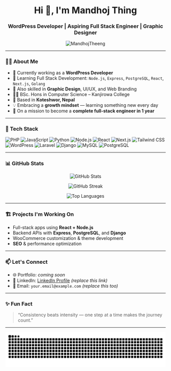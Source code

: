 <h1 align="center">Hi 👋, I'm Mandhoj Thing</h1>
<h3 align="center">WordPress Developer | Aspiring Full Stack Engineer | Graphic Designer</h3>

<p align="center">
  <img src="https://komarev.com/ghpvc/?username=MandhojTheeng&label=Profile%20Views&color=0e75b6&style=flat" alt="MandhojTheeng" />
</p>

---

### 🧑‍💻 About Me

- 🔭 Currently working as a **WordPress Developer**
- 🌱 Learning Full Stack Development: `Node.js`, `Express`, `PostgreSQL`, `React`, `Next.js`, `Golang`
- 🎨 Also skilled in **Graphic Design**, UI/UX, and Web Branding
- 👨‍🎓 BSc. Hons in Computer Science – Kanjirowa College
- 📍 Based in **Koteshwor, Nepal**
- 💡 Embracing a **growth mindset** — learning something new every day
- 🚀 On a mission to become a **complete full-stack engineer in 1 year**

---

### 🚀 Tech Stack

![PHP](https://img.shields.io/badge/PHP-777BB4?style=for-the-badge&logo=php&logoColor=white)
![JavaScript](https://img.shields.io/badge/JavaScript-F7DF1E?style=for-the-badge&logo=javascript&logoColor=black)
![Python](https://img.shields.io/badge/Python-3776AB?style=for-the-badge&logo=python&logoColor=white)
![Node.js](https://img.shields.io/badge/Node.js-339933?style=for-the-badge&logo=nodedotjs&logoColor=white)
![React](https://img.shields.io/badge/React-20232a?style=for-the-badge&logo=react&logoColor=61dafb)
![Next.js](https://img.shields.io/badge/Next.js-000?style=for-the-badge&logo=nextdotjs&logoColor=white)
![Tailwind CSS](https://img.shields.io/badge/Tailwind-06B6D4?style=for-the-badge&logo=tailwindcss&logoColor=white)
![WordPress](https://img.shields.io/badge/WordPress-21759B?style=for-the-badge&logo=wordpress&logoColor=white)
![Laravel](https://img.shields.io/badge/Laravel-F9322C?style=for-the-badge&logo=laravel&logoColor=white)
![Django](https://img.shields.io/badge/Django-092E20?style=for-the-badge&logo=django&logoColor=white)
![MySQL](https://img.shields.io/badge/MySQL-005C84?style=for-the-badge&logo=mysql&logoColor=white)
![PostgreSQL](https://img.shields.io/badge/PostgreSQL-336791?style=for-the-badge&logo=postgresql&logoColor=white)

---

### 📊 GitHub Stats

<p align="center">
  <img src="https://github-readme-stats.vercel.app/api?username=MandhojTheeng&show_icons=true&theme=tokyonight" alt="GitHub Stats" />
</p>

<p align="center">
  <img src="https://github-readme-streak-stats.herokuapp.com/?user=MandhojTheeng&theme=tokyonight" alt="GitHub Streak" />
</p>

<p align="center">
  <img src="https://github-readme-stats.vercel.app/api/top-langs/?username=MandhojTheeng&layout=compact&theme=tokyonight" alt="Top Languages" />
</p>

---

### 🏗️ Projects I'm Working On

- Full-stack apps using **React + Node.js**
- Backend APIs with **Express**, **PostgreSQL**, and **Django**
- WooCommerce customization & theme development
- **SEO** & performance optimization

---

### 📫 Let's Connect

- 🌐 Portfolio: *coming soon*
- 💼 LinkedIn: [LinkedIn Profile](https://www.linkedin.com/in/your-profile) *(replace this link)*
- 📧 Email: `your.email@example.com` *(replace this too)*

---

### ✨ Fun Fact

> “Consistency beats intensity — one step at a time makes the journey count.”

---
![GitHub Snake Animation](https://raw.githubusercontent.com/MandhojTheeng/MandhojTheeng/output/github-contribution-grid-snake.svg)

